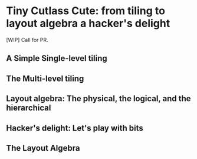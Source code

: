 # Tiny Cutlass Cute: from tiling to layout algebra a hacker's delight

[WIP] Call for PR.

## A Simple Single-level tiling

## The Multi-level tiling

## Layout algebra: The physical, the logical, and the hierarchical

## Hacker's delight: Let's play with bits

## The Layout Algebra
